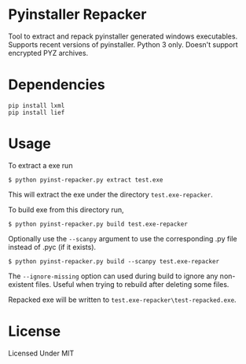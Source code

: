 # Pyinstaller Repacker

Tool to extract and repack pyinstaller generated windows executables. Supports recent versions of pyinstaller. Python 3 only. Doesn't support encrypted PYZ archives.

# Dependencies

```
pip install lxml
pip install lief
```

# Usage

To extract a exe run

```
$ python pyinst-repacker.py extract test.exe
```

This will extract the exe under the directory `test.exe-repacker`.

To build exe from this directory run,

```
$ python pyinst-repacker.py build test.exe-repacker
```

Optionally use the `--scanpy` argument to use the corresponding .py file instead of .pyc (if it exists).

```
$ python pyinst-repacker.py build --scanpy test.exe-repacker
```

The `--ignore-missing` option can used during build to ignore any non-existent files. Useful when trying to rebuild after deleting some files.

Repacked exe will be written to `test.exe-repacker\test-repacked.exe`.



# License

Licensed Under MIT

